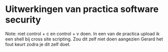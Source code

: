 # Uitwerkingen van practica software security

Note: niet control + c en control + v doen. In een van de practica upload ik een shell bij cross site scripting. Zou dit zelf niet doen aangezien Gerard het fout keurt zodra je dit zelf doet.
